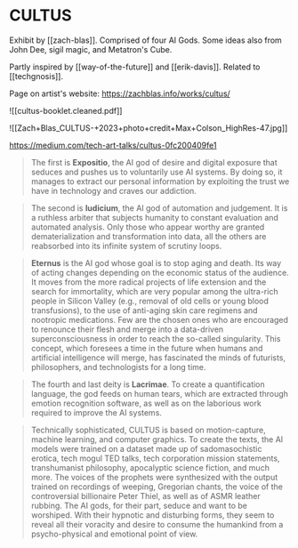 # CULTUS

Exhibit by [[zach-blas]]. Comprised of four AI Gods. Some ideas also from John Dee, sigil magic, and Metatron's Cube.

Partly inspired by [[way-of-the-future]] and [[erik-davis]]. Related to [[techgnosis]].

Page on artist's website: https://zachblas.info/works/cultus/

![[cultus-booklet.cleaned.pdf]]

![[Zach+Blas_CULTUS-+2023+photo+credit+Max+Colson_HighRes-47.jpg]]

https://medium.com/tech-art-talks/cultus-0fc200409fe1

> The first is **Expositio**, the AI god of desire and digital exposure that seduces and pushes us to voluntarily use AI systems. By doing so, it manages to extract our personal information by exploiting the trust we have in technology and craves our addiction.

> The second is **Iudicium**, the AI god of automation and judgement. It is a ruthless arbiter that subjects humanity to constant evaluation and automated analysis. Only those who appear worthy are granted dematerialization and transformation into data, all the others are reabsorbed into its infinite system of scrutiny loops.

> **Eternus** is the AI god whose goal is to stop aging and death. Its way of acting changes depending on the economic status of the audience. It moves from the more radical projects of life extension and the search for immortality, which are very popular among the ultra-rich people in Silicon Valley (e.g., removal of old cells or young blood transfusions), to the use of anti-aging skin care regimens and nootropic medications. Few are the chosen ones who are encouraged to renounce their flesh and merge into a data-driven superconsciousness in order to reach the so-called singularity. This concept, which foresees a time in the future when humans and artificial intelligence will merge, has fascinated the minds of futurists, philosophers, and technologists for a long time.

> The fourth and last deity is **Lacrimae**. To create a quantification language, the god feeds on human tears, which are extracted through emotion recognition software, as well as on the laborious work required to improve the AI systems.

> Technically sophisticated, CULTUS is based on motion-capture, machine learning, and computer graphics. To create the texts, the AI models were trained on a dataset made up of sadomasochistic erotica, tech mogul TED talks, tech corporation mission statements, transhumanist philosophy, apocalyptic science fiction, and much more. The voices of the prophets were synthesized with the output trained on recordings of weeping, Gregorian chants, the voice of the controversial billionaire Peter Thiel, as well as of ASMR leather rubbing. The AI gods, for their part, seduce and want to be worshiped. With their hypnotic and disturbing forms, they seem to reveal all their voracity and desire to consume the humankind from a psycho-physical and emotional point of view.



